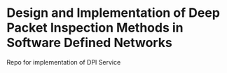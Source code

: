 # Design and Implementation of Deep Packet Inspection Methods in Software Defined Networks	
Repo for implementation of DPI Service
